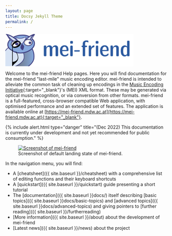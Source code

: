 ```yaml
---
layout: page
title: Docsy Jekyll Theme
permalink: /
---
```


<a href="https://mei-friend.mdw.ac.at" target="_blank">
    <img src="assets/img/menu-logo.png" alt="mei-friend logo" width="400px" style="margin:0px; display:block;"/>
</a>

Welcome to the mei-friend Help pages. Here you will find documentation for the mei-friend "last-mile" music encoding editor. 
mei-friend is intended to alleviate the common task of cleaning up encodings in the [Music Encoding Initiative](https://music-encoding.org/){:target="_blank"}'s (MEI) XML format. 
These may be generated via optical music recognition, or via conversion from other formats. mei-friend is a full-featured, cross-browser compatible Web application, with optimised performance and an extended set of features. The application is available online at [https://mei-friend.mdw.ac.at](https://mei-friend.mdw.ac.at){:target="_blank"}.

{% include alert.html type="danger" title="(Dec 2022) This documentation is currently under development and not yet recommended for public consumption." %}

<figure class="figure halfwidth">
    <a href="https://mei-friend.mdw.ac.at" target="_blank">
        <img class="figure-img" src="{{ site.baseurl }}/assets/img/mei-friend-screenshot.png" 
            alt="Screenshot of mei-friend" />
    </a>
    <figcaption class="figure-caption">Screenshot of default landing state of mei-friend.</figcaption>
</figure>

In the navigation menu, you will find:
- A [cheatsheet]({{ site.baseurl }}/cheatsheet) with a comprehensive list of editing functions and their keyboard shortcuts
- A [quickstart]({{ site.baseurl }}/quickstart) guide presenting a short tutorial 
- The [documentation]({{ site.baseurl }}docs/) itself describing [basic topics]({{ site.baseurl }}docs/basic-topics) and [advanced topics]({{ site.baseurl }}docs/advanced-topics) and giving pointers to [further reading]({{ site.baseurl }}/furtherreading)
- [More information]({{ site.baseurl }}/about) about the development of mei-friend
- [Latest news]({{ site.baseurl }}/news) about the project

